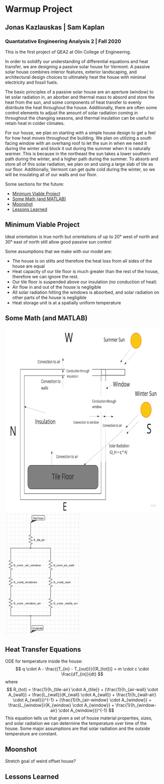 # Warmup Project
## Jonas Kazlauskas | Sam Kaplan
### Quantatative Engineering Analysis 2 | Fall 2020

This is the first project of QEA2 at Olin College of Engineering.


In order to solidify our understanding of differential equations and heat transfer, we are designing a passive solar house for Vermont. A passive solar house combines interior features, exterior landscaping, and architectural design choices to ultimately heat the house with minimal electricity and fossil fuels. 

The basic principles of a passive solar house are an aperture (window) to let solar radiation in, an aborber and thermal mass to absord and store the heat from the sun, and some components of heat transfer to evenly distribute the heat throughout the house. Additionally, there are often some control elements to adjust the amount of solar radiation coming in throughout the changing seasons, and thermal insulation can be useful to retain heat in colder climates.

For our house, we plan on starting with a simple house design to get a feel for how heat moves throughout the building. We plan on utilizing a south facing window with an overhang roof to let the sun in when we need it during the winter and block it out during the summer when it is naturally warmer. This is because in the northeast the sun takes a lower southern path during the winter, and a higher path during the summer. To absorb and store all of this solar radiation, we plan on and using a large slab of tile as our floor. Additionally, Vermont can get quite cold during the winter, so we will be insulating all of our walls and our floor. 


Some sections for the future:

* [Minimum Viable Project](#teleoperation)
* [Some Math (and MATLAB)](#math-and-matlab)
* [Moonshot](#driving-in-a-Square)
* [Lessons Learned](#following-a-Wall)


## Minimum Viable Project
Ideal orientation is true north but orientations of up to 20° west of north and 30° east of north still allow good passive sun control

Some assumptions that we make with our model are:
- The house is on stilts and therefore the heat loss from all sides of the house are equal
- Heat capacity of our tile floor is much greater than the rest of the house, therefore we can ignore the rest.
- Our tile floor is suspended above our insulation (no conduction of heat)
- Air flow in and out of the house is negligible
- All solar radiation hitting the windows is absorbed, and solar radiation on other parts of the house is negligible
-  Heat storage unit is at a spatially uniform temperature


## Some Math (and MATLAB)
<img src="data/figs/HeatFlow.jpg"
     alt="Resistor Diagram"
     style="width:700px;height:600px;float left;"/>
<img src="data/figs/ResistorDiagram1.jpg"
     alt="Resistor Diagram"
     style="width:250px;height:400px;float left;"/>

## Heat Transfer Equations
ODE for temperature inside the house:
$$
q \cdot A - \frac{(T_{in} - T_{out})}{(R_{tot})} = m \cdot c \cdot \frac{dT_{in}}{dt}
$$
where
$$
R_{tot} = \frac{1}{h_{tile-air} \cdot A_{tile}} + (\frac{1}{h_{air-wall} \cdot A_{wall}} + \frac{L_{wall}}{K_{wall} \cdot A_{wall}} + \frac{1}{h_{wall-air} \cdot A_{wall}})^{-1} + (\frac{1}{h_{air-window} \cdot A_{window}} + \frac{L_{window}}{K_{window} \cdot A_{window}} + \frac{1}{h_{window-air} \cdot A_{window}})^{-1}
$$
This equation tells us that given a set of house material properties, sizes, and solar radiation we can determine the temperature over time of the house. Some major assumptions are that solar radiation and the outside temperature are constant. 

## Moonshot
Stretch goal of weird offset house?

## Lessons Learned

